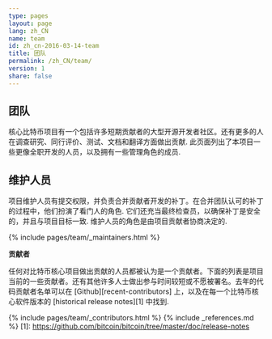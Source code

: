 ```yaml
---
type: pages
layout: page
lang: zh_CN
name: team
id: zh_cn-2016-03-14-team
title: 团队
permalink: /zh_CN/team/
version: 1
share: false
---
```


## 团队

核心比特币项目有一个包括许多短期贡献者的大型开源开发者社区。还有更多的人在调查研究、同行评价、测试、文档和翻译方面做出贡献.
此页面列出了本项目一些更像全职开发的人员，以及拥有一些管理角色的成员.

## 维护人员

项目维护人员有提交权限，并负责合并贡献者开发的补丁。在合并团队认可的补丁的过程中，他们扮演了看门人的角色. 它们还充当最终检查员，以确保补丁是安全的，并且与项目目标一致. 维护人员的角色是由项目贡献者协商决定的.
  
{% include pages/team/_maintainers.html %}

**贡献者**

任何对比特币核心项目做出贡献的人员都被认为是一个贡献者。下面的列表是项目当前的一些贡献者。还有其他许多人士做出参与时间较短或不愿被署名。去年的代码贡献者名单可以在 [Github][recent-contributors] 上，以及在每一个比特币核心软件版本的 [historical release notes][1] 中找到.
  
{% include pages/team/_contributors.html %}
{% include _references.md %}
[1]: https://github.com/bitcoin/bitcoin/tree/master/doc/release-notes
